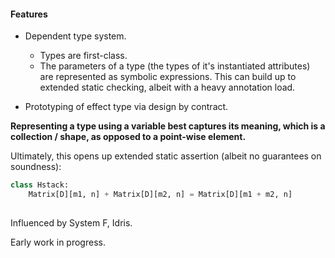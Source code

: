 #### Features
* Dependent type system.
  - Types are first-class.
  - The parameters of a type (the types of it's instantiated attributes) are represented as symbolic expressions. This can build up to extended static checking, albeit with a heavy annotation load.

* Prototyping of effect type via design by contract.


**Representing a type using a variable best captures its meaning, which is a collection / shape, as opposed to a point-wise element.**

Ultimately, this opens up extended static assertion (albeit no guarantees on soundness):

```python
class Hstack:
    Matrix[D][m1, n] + Matrix[D][m2, n] = Matrix[D][m1 + m2, n]
    
```

Influenced by System F, Idris.

Early work in progress.
